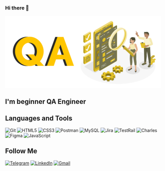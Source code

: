 ### Hi there 👋

![Header](https://github.com/oksanatys/oksanatys/blob/main/activities/Quality-Assurance-1-2048x944.png)

## I'm beginner QA Engineer

## Languages and Tools

![Git](https://img.shields.io/badge/-Git-090909?style=for-the-badge&logo=Git&logoColor=red)
![HTML5](https://img.shields.io/badge/-HTML5-090909?style=for-the-badge&logo=HTML5&logoColor=white)
![CSS3](https://img.shields.io/badge/-CSS3-090909?style=for-the-badge&logo=CSS3&logoColor=lightblue)
![Postman](https://img.shields.io/badge/-Postman-090909?style=for-the-badge&logo=Postman&logoColor=orange)
![MySQL](https://img.shields.io/badge/-MySQL-090909?style=for-the-badge&logo=MySQL&logoColor=yellow)
![Jira](https://img.shields.io/badge/-Jira-090909?style=for-the-badge&logo=Jira&logoColor=green)
![TestRail](https://img.shields.io/badge/-TestRail-090909?style=for-the-badge&logo=TestRail&logoColor=blue)
![Charles](https://img.shields.io/badge/-Charles-090909?style=for-the-badge&logo=Charles&logoColor=white)
![Figma](https://img.shields.io/badge/-Figma-090909?style=for-the-badge&logo=figma&logoColor=purple)
![JavaScript](https://img.shields.io/badge/-JavaScript-090909?style=for-the-badge&logo=JavaScript&logoColor=yellow)

## Follow Me

[![Telegram](https://img.shields.io/badge/-Telegram-090909?style=for-the-badge&logo=telegram&logoColor=27A0D9)](https://t.me/OksanaTy20)
[![LinkedIn](https://img.shields.io/badge/-LinkedIn-090909?style=for-the-badge&logo=linkedin&logoColor=27A0D9)](https://www.linkedin.com/in/oksana-tyshchenko-64838b116/)
[![Gmail](https://img.shields.io/badge/-Gmail-090909?style=for-the-badge&logo=gmail&logoColor=red)](mailto:oksana9484@gmail.com)


<!--
**oksanatys/oksanatys** is a ✨ _special_ ✨ repository because its `README.md` (this file) appears on your GitHub profile.

Here are some ideas to get you started:

- 🔭 I’m currently working on ...
- 🌱 I’m currently learning ...
- 👯 I’m looking to collaborate on ...
- 🤔 I’m looking for help with ...
- 💬 Ask me about ...
- 📫 How to reach me: ...
- 😄 Pronouns: ...
- ⚡ Fun fact: ...
-->
